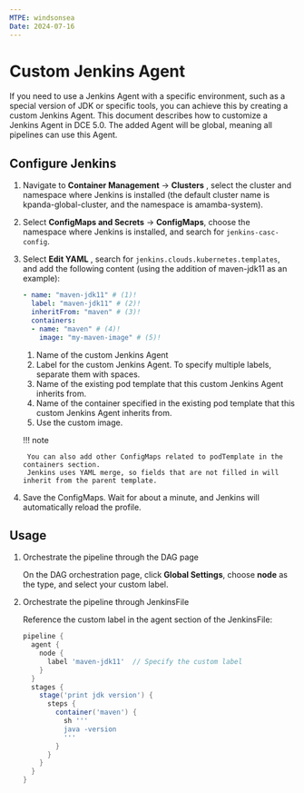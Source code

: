 ```yaml
---
MTPE: windsonsea
Date: 2024-07-16
---
```


# Custom Jenkins Agent

If you need to use a Jenkins Agent with a specific environment, such as a special version of JDK or specific tools, you can achieve this by creating a custom Jenkins Agent. This document describes how to customize a Jenkins Agent in DCE 5.0. The added Agent will be global, meaning all pipelines can use this Agent.

## Configure Jenkins

1. Navigate to __Container Management__ -> __Clusters__ , select the cluster and namespace
   where Jenkins is installed (the default cluster name is kpanda-global-cluster, and the namespace is amamba-system).
2. Select __ConfigMaps and Secrets__ -> __ConfigMaps__, choose the namespace where Jenkins is installed,
    and search for `jenkins-casc-config`.
3. Select __Edit YAML__ , search for `jenkins.clouds.kubernetes.templates`,
   and add the following content (using the addition of maven-jdk11 as an example):

    ```yaml
    - name: "maven-jdk11" # (1)!
      label: "maven-jdk11" # (2)!
      inheritFrom: "maven" # (3)!
      containers:
      - name: "maven" # (4)!
        image: "my-maven-image" # (5)!
    ```

    1. Name of the custom Jenkins Agent
    2. Label for the custom Jenkins Agent. To specify multiple labels, separate them with spaces.
    3. Name of the existing pod template that this custom Jenkins Agent inherits from.
    4. Name of the container specified in the existing pod template that this custom Jenkins Agent inherits from.
    5. Use the custom image.

    !!! note

        You can also add other ConfigMaps related to podTemplate in the containers section.
        Jenkins uses YAML merge, so fields that are not filled in will inherit from the parent template.

4. Save the ConfigMaps. Wait for about a minute, and Jenkins will automatically reload the profile.

## Usage

1. Orchestrate the pipeline through the DAG page

    On the DAG orchestration page, click __Global Settings__, choose **node** as the type,
    and select your custom label.

2. Orchestrate the pipeline through JenkinsFile

    Reference the custom label in the agent section of the JenkinsFile:

    ```groovy
    pipeline {
      agent {
        node {
          label 'maven-jdk11'  // Specify the custom label
        }
      }
      stages {
        stage('print jdk version') {
          steps {
            container('maven') {
              sh '''
              java -version
              '''
            }
          }
        }
      }
    }
    ```
